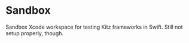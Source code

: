 # Sandbox

Sandbox Xcode workspace for testing Kitz frameworks in Swift. Still not setup properly, though.
